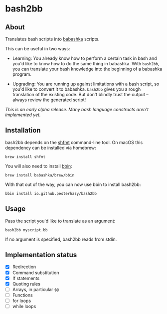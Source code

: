 # bash2bb

## About

Translates bash scripts into [babashka](https://babashka.org/) scripts.

This can be useful in two ways:

- Learning: You already know how to perform a certain task in bash and you'd like to know how to do the same thing in babashka. With `bash2bb`, you can translate your bash knowledge into the beginning of a babashka program.

- Upgrading: You are running up against limitations with a bash script, so you'd like to convert it to babashka. `bash2bb` gives you a rough translation of the existing code. But don't blindly trust the output – always review the generated script!

*This is an early alpha release. Many bash language constructs aren't implemented yet.*

## Installation

bash2bb depends on the [shfmt](https://github.com/mvdan/sh) command-line tool. On macOS this dependency can be installed via homebrew:

```
brew install shfmt
```

You will also need to install [bbin](https://github.com/babashka/bbin):

```
brew install babashka/brew/bbin
```

With that out of the way, you can now use bbin to install bash2bb:

```
bbin install io.github.pesterhazy/bash2bb
```

## Usage

Pass the script you'd like to translate as an argument:

```
bash2bb myscript.bb
```

If no argument is specified, bash2bb reads from stdin.

## Implementation status

- [x] Redirection
- [x] Command substitution
- [x] If statements
- [x] Quoting rules
- [ ] Arrays, in particular `$@`
- [ ] Functions
- [ ] for loops
- [ ] while loops
